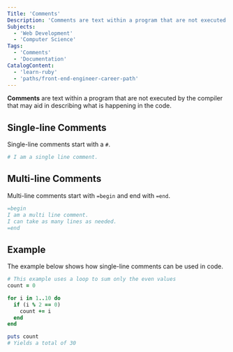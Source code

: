 ```yaml
---
Title: 'Comments'
Description: 'Comments are text within a program that are not executed by the compiler that may aid in describing what is happening in the code.'
Subjects:
  - 'Web Development'
  - 'Computer Science'
Tags:
  - 'Comments'
  - 'Documentation'
CatalogContent:
  - 'learn-ruby'
  - 'paths/front-end-engineer-career-path'
---
```


**Comments** are text within a program that are not executed by the compiler that may aid in describing what is happening in the code.

## Single-line Comments

Single-line comments start with a `#`.

```rb
# I am a single line comment.
```

## Multi-line Comments

Multi-line comments start with `=begin` and end with `=end`.

```rb
=begin
I am a multi line comment.
I can take as many lines as needed.
=end
```

## Example

The example below shows how single-line comments can be used in code.

```rb
# This example uses a loop to sum only the even values
count = 0

for i in 1..10 do
  if (i % 2 == 0)
    count += i
  end
end

puts count
# Yields a total of 30
```
